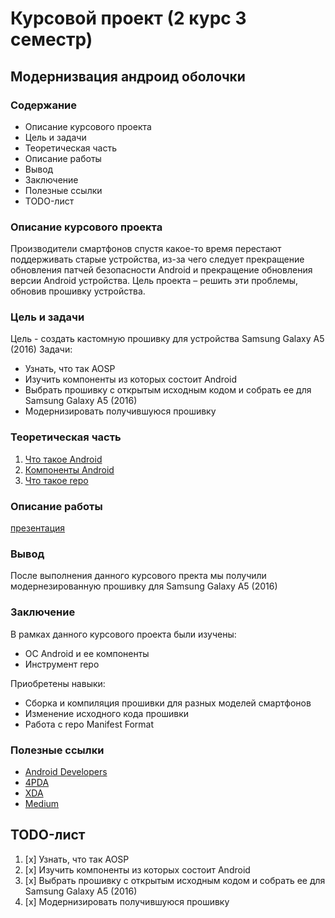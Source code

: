 # Курсовой проект (2 курс 3 семестр)

## Модернизвация андроид оболочки


### Содержание

* Описание курсового проекта
* Цель и задачи
* Теоретическая часть
* Описание работы
* Вывод
* Заключение
* Полезные ссылки
* TODO-лист

### Описание курсового проекта

Производители смартфонов спустя какое-то время перестают поддерживать старые устройства, из-за чего следует прекращение обновления патчей безопасности Android и прекращение обновления версии Android устройства. Цель проекта – решить эти проблемы, обновив прошивку устройства.

### Цель и задачи

Цель - создать кастомную прошивку для устройства Samsung Galaxy A5 (2016)
Задачи:
* Узнать, что так AOSP
* Изучить компоненты из которых состоит Android
* Выбрать прошивку с открытым исходным кодом и собрать ее для Samsung Galaxy A5 (2016)
* Модернизировать получившуюся прошивку

### Теоретическая часть

1. [Что такое Android](https://github.com/Dandelion4ik/course_work/blob/main/theory/android.md)
2. [Компоненты Android](https://github.com/Dandelion4ik/course_work/blob/main/theory/android_componets.md)
3. [Что такое repo](https://github.com/Dandelion4ik/course_work/blob/main/theory/repo.md)

### Описание работы 

[презентация](https://slides.com/dandelion4ik/deck)

### Вывод 

После выполнения данного курсового пректа мы получили модернезированную прошивку для Samsung Galaxy A5 (2016)

### Заключение

В рамках данного курсового проекта были изучены:
*	OC Android и ее компоненты
*	Инструмент repo

Приобретены навыки:
*	Сборка и компиляция прошивки для разных моделей смартфонов
*	Изменение исходного кода прошивки
*	Работа с repo Manifest Format

### Полезные ссылки

* [Android Developers](https://developer.android.com)
* [4PDA](https://4pda.ru/forum/index.php?showtopic=209610)
* [XDA](https://www.xda-developers.com/)
* [Medium](https://medium.com/android-core)

## TODO-лист

1. [x] Узнать, что так AOSP
2. [x] Изучить компоненты из которых состоит Android
3. [x] Выбрать прошивку с открытым исходным кодом и собрать ее для Samsung Galaxy A5 (2016)
4. [x] Модернизировать получившуюся прошивку
